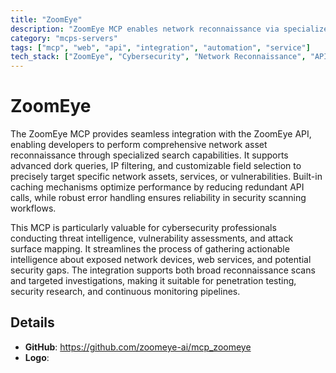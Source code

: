 ```yaml
---
title: "ZoomEye"
description: "ZoomEye MCP enables network reconnaissance via specialized search tools, dork queries, and IP filtering for cybersecurity workflows."
category: "mcps-servers"
tags: ["mcp", "web", "api", "integration", "automation", "service"]
tech_stack: ["ZoomEye", "Cybersecurity", "Network Reconnaissance", "API Integration"]
---
```


# ZoomEye

The ZoomEye MCP provides seamless integration with the ZoomEye API, enabling developers to perform comprehensive network asset reconnaissance through specialized search capabilities. It supports advanced dork queries, IP filtering, and customizable field selection to precisely target specific network assets, services, or vulnerabilities. Built-in caching mechanisms optimize performance by reducing redundant API calls, while robust error handling ensures reliability in security scanning workflows.

This MCP is particularly valuable for cybersecurity professionals conducting threat intelligence, vulnerability assessments, and attack surface mapping. It streamlines the process of gathering actionable intelligence about exposed network devices, web services, and potential security gaps. The integration supports both broad reconnaissance scans and targeted investigations, making it suitable for penetration testing, security research, and continuous monitoring pipelines.

## Details

- **GitHub**: https://github.com/zoomeye-ai/mcp_zoomeye
- **Logo**: 
